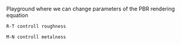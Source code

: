Playground where we can change parameters of the PBR rendering equation

`R-T controll roughness`

`M-N controll metalness`
